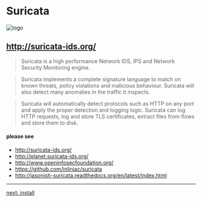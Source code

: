 # Suricata

![logo](https://idsips.files.wordpress.com/2012/09/suricata.png)

## http://suricata-ids.org/

> Suricata is a high performance Network IDS, IPS and Network Security Monitoring engine.

> Suricata implements a complete signature language to match on known threats, policy violations and malicious behaviour. Suricata will also detect many anomalies in the traffic it inspects.

> Suricata will automatically detect protocols such as HTTP on any port and apply the proper detection and logging logic. Suricata can log HTTP requests, log and store TLS certificates, extract files from flows and store them to disk.

#### please see

 * http://suricata-ids.org/
 * http://planet.suricata-ids.org/
 * http://www.openinfosecfoundation.org/
 *  https://github.com/inliniac/suricata
 *  http://jasonish-suricata.readthedocs.org/en/latest/index.html

----

 [next: install](/suricata/day_intro/AptGetInstall.md)
